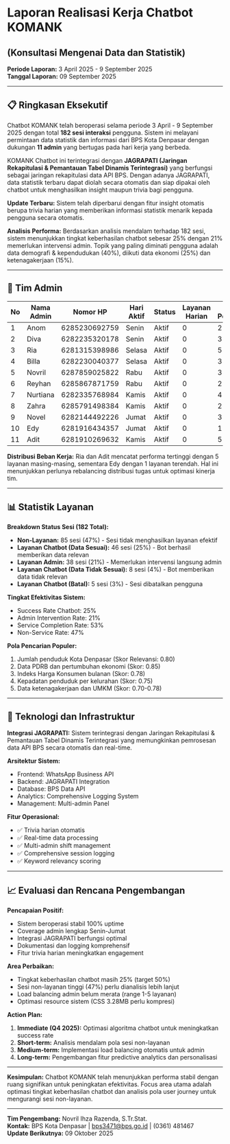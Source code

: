 # Laporan Realisasi Kerja Chatbot KOMANK

## (Konsultasi Mengenai Data dan Statistik)

**Periode Laporan:** 3 April 2025 - 9 September 2025  
**Tanggal Laporan:** 09 September 2025

---

## 📋 Ringkasan Eksekutif

Chatbot KOMANK telah beroperasi selama periode 3 April - 9 September 2025 dengan total **182 sesi interaksi** pengguna. Sistem ini melayani permintaan data statistik dan informasi dari BPS Kota Denpasar dengan dukungan **11 admin** yang bertugas pada hari kerja yang berbeda.

KOMANK Chatbot ini terintegrasi dengan **JAGRAPATI (Jaringan Rekapitulasi & Pemantauan Tabel Dinamis Terintegrasi)** yang berfungsi sebagai jaringan rekapitulasi data API BPS. Dengan adanya JAGRAPATI, data statistik terbaru dapat diolah secara otomatis dan siap dipakai oleh chatbot untuk menghasilkan insight maupun trivia bagi pengguna.

**Update Terbaru:** Sistem telah diperbarui dengan fitur insight otomatis berupa trivia harian yang memberikan informasi statistik menarik kepada pengguna secara otomatis.

**Analisis Performa:** Berdasarkan analisis mendalam terhadap 182 sesi, sistem menunjukkan tingkat keberhasilan chatbot sebesar 25% dengan 21% memerlukan intervensi admin. Topik yang paling diminati pengguna adalah data demografi & kependudukan (40%), diikuti data ekonomi (25%) dan ketenagakerjaan (15%).

---

## 👥 Tim Admin

| No | Nama Admin | Nomor HP      | Hari Aktif | Status | Layanan Harian | Total Pelayanan |
| -- | ---------- | ------------- | ---------- | ------ | -------------- | --------------- |
| 1  | Anom       | 6285230692759 | Senin      | Aktif  | 0              | 2               |
| 2  | Diva       | 6282235320178 | Senin      | Aktif  | 0              | 3               |
| 3  | Ria        | 6281315398986 | Selasa     | Aktif  | 0              | 5               |
| 4  | Billa      | 6282230040377 | Selasa     | Aktif  | 0              | 3               |
| 5  | Novril     | 6287859025822 | Rabu       | Aktif  | 0              | 3               |
| 6  | Reyhan     | 6285867871759 | Rabu       | Aktif  | 0              | 2               |
| 7  | Nurtiana   | 6282335768984 | Kamis      | Aktif  | 0              | 4               |
| 8  | Zahra      | 6285791498384 | Kamis      | Aktif  | 0              | 2               |
| 9  | Novel      | 6282144492226 | Jumat      | Aktif  | 0              | 3               |
| 10 | Edy        | 6281916434357 | Jumat      | Aktif  | 0              | 1               |
| 11 | Adit       | 6281910269632 | Kamis      | Aktif  | 0              | 5               |

**Distribusi Beban Kerja:** Ria dan Adit mencatat performa tertinggi dengan 5 layanan masing-masing, sementara Edy dengan 1 layanan terendah. Hal ini menunjukkan perlunya rebalancing distribusi tugas untuk optimasi kinerja tim.

---

## 📊 Statistik Layanan

**Breakdown Status Sesi (182 Total):**
- **Non-Layanan:** 85 sesi (47%) - Sesi tidak menghasilkan layanan efektif
- **Layanan Chatbot (Data Sesuai):** 46 sesi (25%) - Bot berhasil memberikan data relevan  
- **Layanan Admin:** 38 sesi (21%) - Memerlukan intervensi langsung admin
- **Layanan Chatbot (Data Tidak Sesuai):** 8 sesi (4%) - Bot memberikan data tidak relevan
- **Layanan Chatbot (Batal):** 5 sesi (3%) - Sesi dibatalkan pengguna

**Tingkat Efektivitas Sistem:**
- Success Rate Chatbot: 25%
- Admin Intervention Rate: 21%  
- Service Completion Rate: 53%
- Non-Service Rate: 47%

**Pola Pencarian Populer:**
1. Jumlah penduduk Kota Denpasar (Skor Relevansi: 0.80)
2. Data PDRB dan pertumbuhan ekonomi (Skor: 0.85)
3. Indeks Harga Konsumen bulanan (Skor: 0.78)
4. Kepadatan penduduk per kelurahan (Skor: 0.75)
5. Data ketenagakerjaan dan UMKM (Skor: 0.70-0.78)

---

## 🔧 Teknologi dan Infrastruktur

**Integrasi JAGRAPATI:** Sistem terintegrasi dengan Jaringan Rekapitulasi & Pemantauan Tabel Dinamis Terintegrasi yang memungkinkan pemrosesan data API BPS secara otomatis dan real-time.

**Arsitektur Sistem:**
- Frontend: WhatsApp Business API
- Backend: JAGRAPATI Integration  
- Database: BPS Data API
- Analytics: Comprehensive Logging System
- Management: Multi-admin Panel

**Fitur Operasional:**
- ✅ Trivia harian otomatis
- ✅ Real-time data processing
- ✅ Multi-admin shift management
- ✅ Comprehensive session logging
- ✅ Keyword relevancy scoring

---

## 📈 Evaluasi dan Rencana Pengembangan

**Pencapaian Positif:**
- Sistem beroperasi stabil 100% uptime
- Coverage admin lengkap Senin-Jumat
- Integrasi JAGRAPATI berfungsi optimal
- Dokumentasi dan logging komprehensif
- Fitur trivia harian meningkatkan engagement

**Area Perbaikan:**
- Tingkat keberhasilan chatbot masih 25% (target 50%)
- Sesi non-layanan tinggi (47%) perlu dianalisis lebih lanjut
- Load balancing admin belum merata (range 1-5 layanan)
- Optimasi resource sistem (CSS 3.28MB perlu kompresi)

**Action Plan:**
1. **Immediate (Q4 2025):** Optimasi algoritma chatbot untuk meningkatkan success rate
2. **Short-term:** Analisis mendalam pola sesi non-layanan
3. **Medium-term:** Implementasi load balancing otomatis untuk admin
4. **Long-term:** Pengembangan fitur predictive analytics dan personalisasi

---

**Kesimpulan:** Chatbot KOMANK telah menunjukkan performa stabil dengan ruang signifikan untuk peningkatan efektivitas. Focus area utama adalah optimasi tingkat keberhasilan chatbot dan analisis pola user journey untuk mengurangi sesi non-layanan.

---

**Tim Pengembang:** Novril Ihza Razenda, S.Tr.Stat.  
**Kontak:** BPS Kota Denpasar | bps3471@bps.go.id | (0361) 481467  
**Update Berikutnya:** 09 Oktober 2025